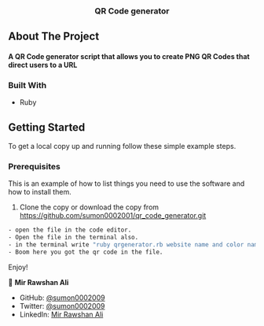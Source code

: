  <h3 align="center">QR Code generator</h3>


  






<!-- ABOUT THE PROJECT -->
## About The Project
 <h4>A QR Code generator script that allows you to create PNG QR Codes that direct users to a URL</h4>





### Built With

* Ruby




<!-- GETTING STARTED -->
## Getting Started

To get a local copy up and running follow these simple example steps.

### Prerequisites

This is an example of how to list things you need to use the software and how to install them.

1. Clone the copy or download the copy from https://github.com/sumon0002001/qr_code_generator.git
```sh
- open the file in the code editor.
- Open the file in the terminal also.
- in the terminal write "ruby qrgenerator.rb website name and color name"
- Boom here you got the qr code in the file. 

```



Enjoy!






<!-- CONTACT -->
👤 **Mir Rawshan Ali**

- GitHub: [@sumon0002009](https://github.com/sumon0002001)
- Twitter: [@sumon0002009](https://twitter.com/Sumon0002009)
- LinkedIn: [Mir Rawshan Ali](https://www.linkedin.com/in/mir-rawshan-ali-27b6a5198/)











